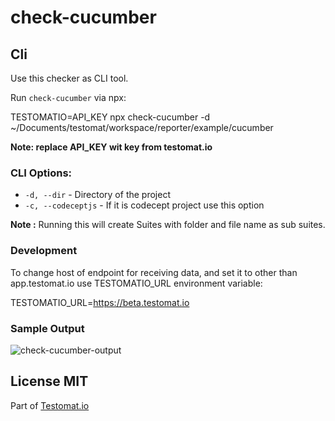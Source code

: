 # check-cucumber

## Cli
Use this checker as CLI tool.

Run  `check-cucumber`  via npx:

TESTOMATIO=API_KEY npx check-cucumber -d ~/Documents/testomat/workspace/reporter/example/cucumber 

**Note: replace API_KEY wit key from testomat.io**

### CLI Options:

-   `-d, --dir` - Directory of the project
-   `-c, --codeceptjs` - If it is codecept project use this option

**Note :** Running this will create Suites with folder and file name as sub suites. 

### Development

To change host of endpoint for receiving data, and set it to other than app.testomat.io use TESTOMATIO_URL environment variable:

TESTOMATIO_URL=https://beta.testomat.io



### Sample Output

![check-cucumber-output](https://user-images.githubusercontent.com/24666922/78559548-2dc7fb00-7832-11ea-8c69-0722222a82fe.png)



## [](https://github.com/testomatio/check-tests#license-mit)License MIT

Part of  [Testomat.io](https://testomat.io/)

